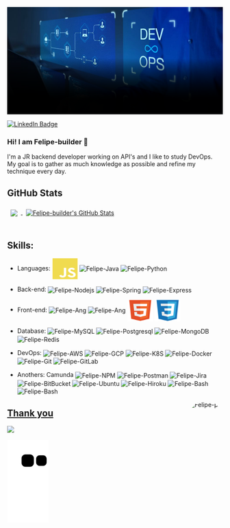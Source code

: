 
<img align="center" alt="Felipe's Banner" height="250" width="1024" src="./assets/banner.png"/>

[![LinkedIn Badge](https://img.shields.io/badge/LinkedIn-Profile-informational?style=flat&logo=linkedin&logoColor=white&color=0D76A8)](https://www.linkedin.com/in/felipe-vasconcelos-1a3a33215/)


### Hi! I am Felipe-builder 👋
I'm a JR backend developer working on API's and I like to study DevOps. My goal is to gather as much knowledge as possible and refine my technique every day.<br>

<!-- GitHub Stats -->
## GitHub Stats

<a href="https://github.com/Felipe-builder">
  <img align="center" style="margin:0.5rem" src="https://github-readme-stats.vercel.app/api/top-langs/?username=Felipe-builder&hide=html,css&title_color=ffffff&text_color=c9cacc&icon_color=4AB197&bg_color=1A2B34" />
</a>

<a href="https://github.com/Felipe-builder">
  <img align="center" style="margin:0.5rem" src="https://github-readme-stats.vercel.app/api?username=Felipe-builder&show_icons=true&line_height=27&count_private=true&title_color=ffffff&text_color=c9cacc&icon_color=4AB097&bg_color=1A2B34&" alt="Felipe-builder's GitHub Stats" />
</a>
<div style="display: inline_block"><br>
  
## Skills:
- Languages:
  <img align="center" alt="Felipe-Js" height="50" width="60" src="https://raw.githubusercontent.com/devicons/devicon/master/icons/javascript/javascript-plain.svg">
  <img align="center" alt="Felipe-Java" height="50" width="60" src="https://cdn.jsdelivr.net/gh/devicons/devicon/icons/java/java-original-wordmark.svg">
  <img align="center" alt="Felipe-Python" height="50" width="60" src="https://cdn.jsdelivr.net/gh/devicons/devicon/icons/python/python-original-wordmark.svg">

- Back-end:
  <img align="center" alt="Felipe-Nodejs" height="50" width="60" src="https://cdn.jsdelivr.net/gh/devicons/devicon/icons/nodejs/nodejs-plain.svg">
  <img align="center" alt="Felipe-Spring" height="50" width="60" src="https://cdn.jsdelivr.net/gh/devicons/devicon/icons/spring/spring-original-wordmark.svg">
   <img align="center" alt="Felipe-Express" height="30" width="60" src="https://cdn.jsdelivr.net/gh/devicons/devicon/icons/express/express-original-wordmark.svg">
  
  
- Front-end: 
   <img align="center" alt="Felipe-Ang" height="50" width="60" src="https://cdn.jsdelivr.net/gh/devicons/devicon/icons/react/react-original-wordmark.svg">
  <img align="center" alt="Felipe-Ang" height="50" width="60" src="https://cdn.jsdelivr.net/gh/devicons/devicon/icons/angularjs/angularjs-original.svg">
  <img align="center" alt="Felipe-HTML" height="50" width="60" src="https://raw.githubusercontent.com/devicons/devicon/master/icons/html5/html5-original.svg">
  <img align="center" alt="Felipe-CSS" height="50" width="60" src="https://raw.githubusercontent.com/devicons/devicon/master/icons/css3/css3-original.svg">
  
- Database:
  <img align="center" alt="Felipe-MySQL" height="50" width="60" src="https://cdn.jsdelivr.net/gh/devicons/devicon/icons/mysql/mysql-plain-wordmark.svg">
  <img align="center" alt="Felipe-Postgresql" height="50" width="60" src="https://cdn.jsdelivr.net/gh/devicons/devicon/icons/postgresql/postgresql-plain-wordmark.svg">
   <img align="center" alt="Felipe-MongoDB" height="50" width="60" src="https://cdn.jsdelivr.net/gh/devicons/devicon/icons/mongodb/mongodb-plain-wordmark.svg">
  <img align="center" alt="Felipe-Redis" height="50" width="60" src="https://cdn.jsdelivr.net/gh/devicons/devicon/icons/redis/redis-original-wordmark.svg">
  
- DevOps: 
  <img align="center" alt="Felipe-AWS" height="50" width="60" src="https://cdn.jsdelivr.net/gh/devicons/devicon/icons/amazonwebservices/amazonwebservices-plain-wordmark.svg">
  <img align="center" alt="Felipe-GCP" height="50" width="60" src="https://cdn.jsdelivr.net/gh/devicons/devicon/icons/googlecloud/googlecloud-original.svg">
  <img align="center" alt="Felipe-K8S" height="50" width="60" src="https://cdn.jsdelivr.net/gh/devicons/devicon/icons/kubernetes/kubernetes-plain-wordmark.svg">
  <img align="center" alt="Felipe-Docker" height="50" width="60" src="https://cdn.jsdelivr.net/gh/devicons/devicon/icons/docker/docker-original-wordmark.svg">
  <img align="center" alt="Felipe-Git" height="50" width="60" src="https://cdn.jsdelivr.net/gh/devicons/devicon/icons/git/git-plain-wordmark.svg">
  <img align="center" alt="Felipe-GitLab" height="50" width="60" src="https://cdn.jsdelivr.net/gh/devicons/devicon/icons/gitlab/gitlab-original-wordmark.svg">
  
- Anothers:  Camunda
  <img align="center" alt="Felipe-NPM" height="50" width="60" src="https://cdn.jsdelivr.net/gh/devicons/devicon/icons/npm/npm-original-wordmark.svg">
  <img align="center" alt="Felipe-Postman" height="50" width="60" src="https://api.iconify.design/simple-icons/postman.svg?color=%23ba3329" >
  <img align="center" alt="Felipe-Jira" height="50" width="60" src="https://cdn.jsdelivr.net/gh/devicons/devicon/icons/jira/jira-original-wordmark.svg" >
  <img align="center" alt="Felipe-BitBucket" height="50" width="60" src="https://cdn.jsdelivr.net/gh/devicons/devicon/icons/bitbucket/bitbucket-original-wordmark.svg" >
  <img align="center" alt="Felipe-Ubuntu" height="50" width="60" src="https://cdn.jsdelivr.net/gh/devicons/devicon/icons/ubuntu/ubuntu-plain-wordmark.svg">
  <img align="center" alt="Felipe-Hiroku" height="50" width="60" src="https://cdn.jsdelivr.net/gh/devicons/devicon/icons/heroku/heroku-plain-wordmark.svg">
  <img align="center" alt="Felipe-Bash" height="50" width="60" src="https://cdn.jsdelivr.net/gh/devicons/devicon/icons/bash/bash-plain.svg">
  <img align="center" alt="Felipe-Bash" height="50" width="60" src="https://api.iconify.design/logos/airflow.svg">
  
  
  <img align="right" alt="Felipe-pic" height="150" style="border-radius:50px;" src="https://i.pinimg.com/564x/88/8c/f0/888cf080c292e8e8a7ca25dae2843418.jpg">
</div>
<div align="center">
  <a href="https://github.com/Felipe-builder">
</div>
  
  ## Thank you
 
<div> 
  <a href="https://www.linkedin.com/in/felipe-vasconcelos-1a3a33215" target="_blank"><img src="https://img.shields.io/badge/-LinkedIn-%230077B5?style=for-the-badge&logo=linkedin&logoColor=white" target="_blank"></a> 
 
  ![Snake animation](https://github.com/Felipe-builder/Felipe-builder/blob/output/github-contribution-grid-snake.svg)
 
</div>


